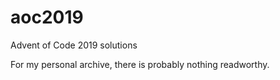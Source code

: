 # aoc2019
Advent of Code 2019 solutions

For my personal archive, there is probably nothing readworthy.
